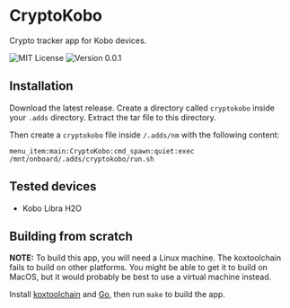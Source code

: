 # CryptoKobo

Crypto tracker app for Kobo devices.

![MIT License](https://img.shields.io/badge/license-MIT-green "MIT License")
![Version 0.0.1](https://img.shields.io/badge/version-0.0.1-blue "Version 0.0.1")

## Installation

Download the latest release. Create a directory called `cryptokobo` inside your `.adds` directory. Extract the tar file to this directory.

Then create a `cryptokobo` file inside `/.adds/nm` with the following content:

```
menu_item:main:CryptoKobo:cmd_spawn:quiet:exec /mnt/onboard/.adds/cryptokobo/run.sh
```

## Tested devices

- Kobo Libra H2O

## Building from scratch

**NOTE:** To build this app, you will need a Linux machine. The koxtoolchain fails to build on other platforms. You might be able to get it to build on MacOS, but it would probably be best to use a virtual machine instead.

Install [koxtoolchain]() and [Go](https://golang.org/), then run `make` to build the app.
